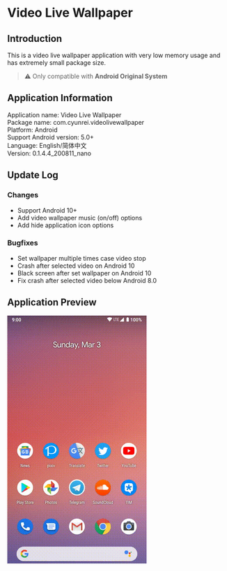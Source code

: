 # Video Live Wallpaper
## Introduction  
This is a video live wallpaper application with very low memory usage and has extremely small package size.
> :warning: Only compatible with **Android Original System**

## Application Information
Application name: Video Live Wallpaper  
Package name: com.cyunrei.videolivewallpaper  
Platform: Android  
Support Android version: 5.0+  
Language: English/简体中文  
Version: 0.1.4.4_200811_nano
## Update Log
### Changes
- Support Android 10+ 
- Add video wallpaper music (on/off) options
- Add hide application icon options 
### Bugfixes
- Set wallpaper multiple times case video stop
- Crash after selected video on Android 10
- Black screen after set wallpaper on Android 10
- Fix crash after selected video below Android 8.0
## Application Preview
![](https://github.com/Cyunrei/Video-Live-Wallpaper/blob/master/preview.gif)